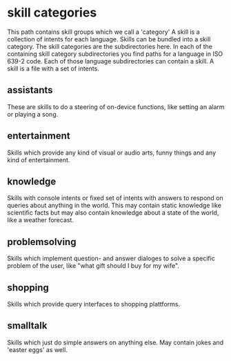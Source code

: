 # skill categories
This path contains skill groups which we call a 'category'
A skill is a collection of intents for each language. Skills can be bundled into a skill category.
The skill categories are the subdirectories here.
In each of the containing skill category subdirectories you find paths for a language in ISO 639-2 code.
Each of those language subdirectories can contain a skill. A skill is a file with a set of intents.

## assistants
These are skills to do a steering of on-device functions, like setting an alarm or playing a song.

## entertainment
Skills which provide any kind of visual or audio arts, funny things and any kind of entertainment.

## knowledge
Skills with console intents or fixed set of intents with answers to respond on queries about anything in the world.
This may contain static knowledge like scientific facts but may also contain knowledge about a state of the world, like a weather forecast.

## problemsolving
Skills which implement question- and answer dialoges to solve a specific problem of the user, like "what gift should I buy for my wife".

## shopping
Skills which provide query interfaces to shopping plattforms.

## smalltalk
Skills which just do simple answers on anything else. May contain jokes and 'easter eggs' as well.
